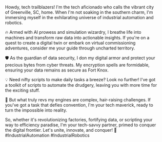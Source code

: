 Howdy, tech trailblazers! I'm the tech aficionado who calls the vibrant city of Greenville, SC, home. When I'm not soaking in the southern charm, I'm immersing myself in the exhilarating universe of industrial automation and robotics.

🔥 Armed with AI prowess and simulation wizardry, I breathe life into machines and transform raw data into actionable insights. If you're on a quest to create a digital twin or embark on virtual commissioning adventures, consider me your guide through uncharted territory.

🛡️ As the guardian of data security, I don my digital armor and protect your precious bytes from cyber threats. My encryption spells are formidable, ensuring your data remains as secure as Fort Knox.

💡 Need nifty scripts to make daily tasks a breeze? Look no further! I've got a toolkit of scripts to automate the drudgery, leaving you with more time for the exciting stuff.

🌟 But what truly revs my engines are complex, hair-raising challenges. If you've got a task that defies convention, I'm your tech maverick, ready to turn the impossible into reality.

So, whether it's revolutionizing factories, fortifying data, or scripting your way to efficiency paradise, I'm your tech-savvy partner, primed to conquer the digital frontier. Let's unite, innovate, and conquer! 🚀 #IndustrialAutomation #IndustrialRobotics
